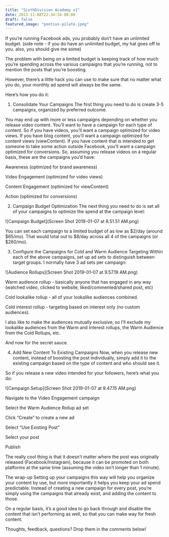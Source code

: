 ```yaml
---
title: "SixthDivision Academy v1"
date: 2013-11-08T22:34:34-08:00
draft: false
featured_image: "pontius-pilate.jpeg"
---
```


If you’re running Facebook ads, you probably don’t have an unlimited budget. (side note - if you do have an unlimited budget, my hat goes off to you. also, you should give me some)

The problem with being on a limited budget is keeping track of how much you’re spending across the various campaigns that you’re running, not to mention the posts that you’re boosting.

However, there’s a little hack you can use to make sure that no matter what you do, your monthly ad spend will always be the same.

Here’s how you do it:

1. Consolidate Your Campaigns
The first thing you need to do is create 3-5 campaigns, organized by preferred outcome. 

You may end up with more or less campaigns depending on whether you release video content. You’ll want to have a campaign for each type of content. So if you have videos, you’ll want a campaign optimized for video views. If you have blog content, you’ll want a campaign optimized for content views (viewContent). If you have content that is intended to get someone to take some action outside Facebook, you’ll want a campaign optimized for conversions. So, assuming you release videos on a regular basis, these are the campaigns you’d have:

Awareness (optimized for brand awareness)

Video Engagement (optimized for video views) 

Content Engagement (optimized for viewContent)

Action (optimized for conversions)

2. Campaign Budget Optimization
The next thing you need to do is set all of your campaigns to optimize the spend at the campaign level:

![Campaign Budget](Screen Shot 2019-01-07 at 8.51.51 AM.png)

You can set each campaign to a limited budget of as low as $2/day (around $65/mo). That would total out to $8/day across all 4 of the campaigns (or $260/mo). 

3. Configure the Campaigns for Cold and Warm Audience Targeting
Within each of the above campaigns, set up ad sets to distinguish between target groups. I normally have 3 ad sets per campaign:

![Audience Rollups](Screen Shot 2019-01-07 at 9.57.19 AM.png)

Warm audience rollup - basically anyone that has engaged in any way (watched video, clicked to website, liked/commented/shared post, etc)

Cold lookalike rollup - all of your lookalike audiences combined.

Cold interest rollup - targeting based on interest only (no custom audiences).

I also like to make the audiences mutually exclusive, so I’ll exclude my lookalike audiences from the Warm and Interest rollups, the Warm Audience from the Cold Rollups, etc.

And now for the secret sauce.

4. Add New Content To Existing Campaigns
Now, when you release new content, instead of boosting the post individually, simply add it to the existing campaign based on the type of content and who should see it.

So if you release a new video intended for your followers, here’s what you do:

![Campaign Setup](Screen Shot 2019-01-07 at 9.47.15 AM.png)

Navigate to the Video Engagement campaign

Select the Warm Audience Rollup ad set

Click “Create” to create a new ad

Select “Use Existing Post”

Select your post

Publish

The really cool thing is that it doesn’t matter where the post was originally released (Facebook/Instagram), because it can be promoted on both platforms at the same time (assuming the video isn’t longer than 1 minute).

The wrap-up
Setting up your campaigns this way will help you organize your content by use, but more importantly it helps you keep your ad spend predictable. Instead of creating a new campaign for every post, you’re simply using the campaigns that already exist, and adding the content to those.

On a regular basis, it’s a good idea to go back through and disable the content that isn’t performing as well, so that you can make way for fresh content.

Thoughts, feedback, questions? Drop them in the comments below!